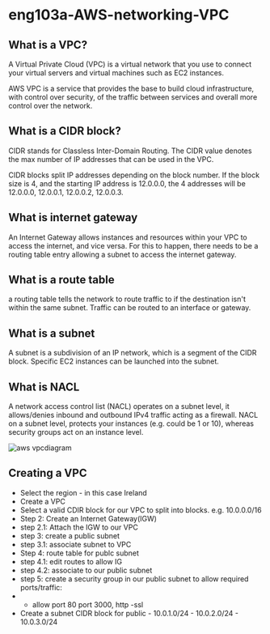 # eng103a-AWS-networking-VPC

## What is a VPC?
A Virtual Private Cloud (VPC) is a virtual network that you use to connect your virtual servers and virtual machines such as EC2 instances. 

AWS VPC is a service that provides the base to build cloud infrastructure, with control over security, of the traffic between services and overall more control over the network.

## What is a CIDR block?
CIDR stands for Classless Inter-Domain Routing. The CIDR value denotes the max number of IP addresses that can be used in the VPC.

CIDR blocks split IP addresses depending on the block number. If the block size is 4, and the starting IP address is 12.0.0.0, the 4 addresses will be 12.0.0.0, 12.0.0.1, 12.0.0.2, 12.0.0.3.

## What is internet gateway
An Internet Gateway allows instances and resources within your VPC to access the internet, and vice versa. For this to happen, there needs to be a routing table entry allowing a subnet to access the internet gateway.

## What is a route table
a routing table tells the network to route traffic to if the destination isn't within the same subnet. Traffic can be routed to an interface or gateway.

## What is a subnet
A subnet is a subdivision of an IP network, which is a segment of the CIDR block. Specific EC2 instances can be launched into the subnet.

## What is NACL
A network access control list (NACL) operates on a subnet level, it allows/denies inbound and outbound IPv4 traffic acting as a firewall. NACL on a subnet level, protects your instances (e.g. could be 1 or 10), whereas security groups act on an instance level.

![aws vpcdiagram](https://user-images.githubusercontent.com/98178943/153408226-c9fa438d-9725-45e1-8fa0-c9fdd9e7a679.png)

## Creating a VPC
- Select the region - in this case Ireland
- Create a VPC
- Select a valid CDIR block for our VPC to split into blocks. e.g. 10.0.0.0/16
- Step 2: Create an Internet Gateway(IGW)
- step 2.1: Attach the IGW to our VPC
- step 3: create a public subnet
- step 3.1: associate subnet to VPC
- Step 4: route table for publc subnet
- step 4.1: edit routes to allow IG
- step 4.2: associate to our public subnet
- step 5: create a security group in our public subnet to allow required ports/traffic:
- - allow port 80 port 3000, http -ssl
- Create a subnet CIDR block for public - 10.0.1.0/24 - 10.0.2.0/24 - 10.0.3.0/24